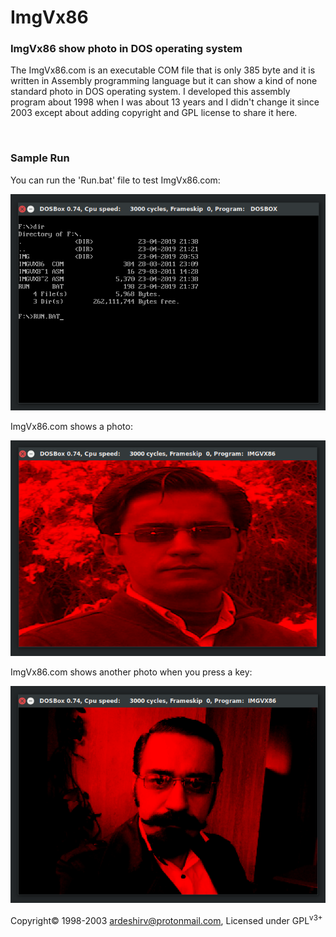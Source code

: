 # ImgVx86
<h3>ImgVx86 show photo in DOS operating system</h3>
<p>The ImgVx86.com is an executable COM file that is only 385 byte and it is written in Assembly programming language but it can show a kind of none standard photo in DOS operating system. I developed this assembly program about 1998 when I was about 13 years and I didn't change it since 2003 except about adding copyright and GPL license to share it here.</p>
<br/>
<h3>Sample Run</h3>
<p>You can run the 'Run.bat' file to test ImgVx86.com:</p>
<img alt="find and run the Run.bat file" src="https://raw.githubusercontent.com/ArdeshirV/ImgVx86/master/img/ImgVx86_0_run.png">
<br/>
<p>ImgVx86.com shows a photo:</p>
<img alt="ImgVx86.com show a photo" src="https://raw.githubusercontent.com/ArdeshirV/ImgVx86/master/img/ImgVx86_1.png">
<br/>
<p>ImgVx86.com shows another photo when you press a key:</p>
<img alt="ImgVx86.com show another photo" src="https://raw.githubusercontent.com/ArdeshirV/ImgVx86/master/img/ImgVx86_2.png">
<br/>
<p>
  Copyright&copy; 1998-2003 <a href="mailto:ardeshirv@protonmail.com" alt="email">ardeshirv@protonmail.com</a>, Licensed under GPL<sup>v3+</sup>
<p/>
